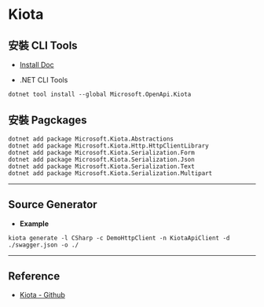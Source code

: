 # Kiota

## 安裝 CLI Tools

* [Install Doc](https://learn.microsoft.com/zh-tw/openapi/kiota/install)

* .NET CLI Tools

```
dotnet tool install --global Microsoft.OpenApi.Kiota
```



## 安裝 Pagckages



```
dotnet add package Microsoft.Kiota.Abstractions
dotnet add package Microsoft.Kiota.Http.HttpClientLibrary
dotnet add package Microsoft.Kiota.Serialization.Form
dotnet add package Microsoft.Kiota.Serialization.Json
dotnet add package Microsoft.Kiota.Serialization.Text
dotnet add package Microsoft.Kiota.Serialization.Multipart
```



---

## Source Generator

* **Example**

```
kiota generate -l CSharp -c DemoHttpClient -n KiotaApiClient -d ./swagger.json -o ./
```



---

## Reference

* [Kiota - Github](https://github.com/microsoft/kiota)
